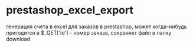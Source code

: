 # prestashop_excel_export
генерация счета в excel для заказов в prestashop, может когда-нибудь пригодится
в $_GET['id'] - номер заказа, сохраняет файл в папку download

